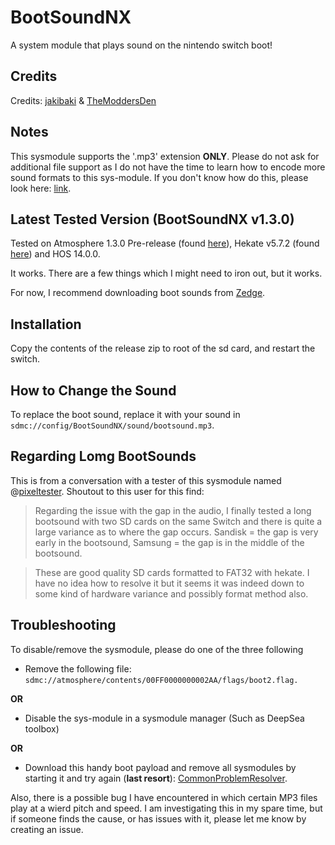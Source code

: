 # BootSoundNX

A system module that plays sound on the nintendo switch boot!

## Credits

Credits: [jakibaki](https://github.com/jakibaki) & [TheModdersDen](https://github.com/TheModdersDen)

## Notes

This sysmodule supports the '.mp3' extension **ONLY**. Please do not ask for additional file support as I do not have the time to learn how to encode more sound formats to this sys-module. If you don't know how do this, please look here: [link](https://gprivate.com/5ynap).

## Latest Tested Version (BootSoundNX v1.3.0)

Tested on Atmosphere 1.3.0 Pre-release (found [here](https://github.com/Atmosphere-NX/Atmosphere/releases/tag/1.3.0)), Hekate v5.7.2 (found [here](https://github.com/CTCaer/hekate/releases/tag/v5.7.2)) and HOS 14.0.0.

It works. There are a few things which I might need to iron out, but it works.

For now, I recommend downloading boot sounds from [Zedge](https://www.zedge.net/ringtones-and-wallpapers).

## Installation

Copy the contents of the release zip to root of the sd card, and restart the switch.

## How to Change the Sound

To replace the boot sound, replace it with your sound in ```sdmc://config/BootSoundNX/sound/bootsound.mp3```.

## Regarding Lomg BootSounds

This is from a conversation with a tester of this sysmodule named @[pixeltester](https://github.com/pixeltester). Shoutout to this user for this find:

> Regarding the issue with the gap in the audio, I finally tested a long bootsound with two SD cards on the same Switch and there is quite a large variance as to where the gap occurs. Sandisk = the gap is very early in the bootsound, Samsung = the gap is in the middle of the bootsound.

> These are good quality SD cards formatted to FAT32 with hekate. I have no idea how to resolve it but it seems it was indeed down to some kind of hardware variance and possibly format method also.

## Troubleshooting

To disable/remove the sysmodule, please do one of the three following

- Remove the following file: ```sdmc://atmosphere/contents/00FF0000000002AA/flags/boot2.flag.```

**OR**

- Disable the sys-module in a sysmodule manager (Such as DeepSea toolbox)

**OR**

- Download this handy boot payload and remove all sysmodules by starting it and try again (**last resort**): [CommonProblemResolver](https://github.com/Team-Neptune/CommonProblemResolver/releases).

Also, there is a possible bug I have encountered in which certain MP3 files play at a wierd pitch and speed. I am investigating this in my spare time, but if someone finds the cause, or has issues with it, please let me know by creating an issue.

